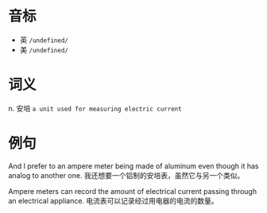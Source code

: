 # 音标

- 英 `/undefined/`
- 美 `/undefined/`

# 词义

n. 安培
`a unit used for measuring electric current`

# 例句

And I prefer to an ampere meter being made of aluminum even though it has analog to another one.
我还想要一个铝制的安培表，虽然它与另一个类似。

Ampere meters can record the amount of electrical current passing through an electrical appliance.
电流表可以记录经过用电器的电流的数量。



